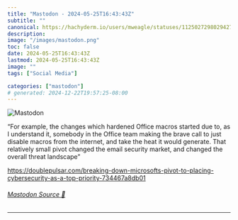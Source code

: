 ```yaml
---
title: "Mastodon - 2024-05-25T16:43:43Z"
subtitle: ""
canonical: https://hachyderm.io/users/mweagle/statuses/112502729802942710
description:
image: "/images/mastodon.png"
toc: false
date: 2024-05-25T16:43:43Z
lastmod: 2024-05-25T16:43:43Z
image: ""
tags: ["Social Media"]

categories: ["mastodon"]
# generated: 2024-12-22T19:57:25-08:00
---
```

![Mastodon](/images/mastodon.png)

<p>“For example, the changes which hardened Office macros started due to, as I understand it, somebody in the Office team making the brave call to just disable macros from the internet, and take the heat it would generate. That relatively small pivot changed the email security market, and changed the overall threat landscape”</p><p><a href="https://doublepulsar.com/breaking-down-microsofts-pivot-to-placing-cybersecurity-as-a-top-priority-734467a8db01" target="_blank" rel="nofollow noopener noreferrer" translate="no"><span class="invisible">https://</span><span class="ellipsis">doublepulsar.com/breaking-down</span><span class="invisible">-microsofts-pivot-to-placing-cybersecurity-as-a-top-priority-734467a8db01</span></a></p>


###### [Mastodon Source 🐘](https://hachyderm.io/@mweagle/112502729802942710)

___

